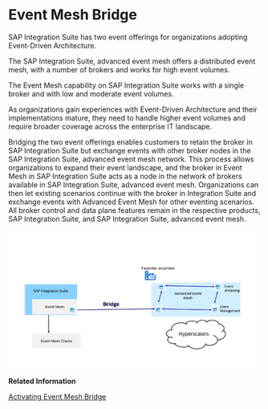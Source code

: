 <!-- loio936057f6f3524f8a9136f82252af844f -->

# Event Mesh Bridge

SAP Integration Suite has two event offerings for organizations adopting Event-Driven Architecture.

The SAP Integration Suite, advanced event mesh offers a distributed event mesh, with a number of brokers and works for high event volumes.

The Event Mesh capability on SAP Integration Suite works with a single broker and with low and moderate event volumes.

As organizations gain experiences with Event-Driven Architecture and their implementations mature, they need to handle higher event volumes and require broader coverage across the enterprise IT landscape.

Bridging the two event offerings enables customers to retain the broker in SAP Integration Suite but exchange events with other broker nodes in the SAP Integration Suite, advanced event mesh network. This process allows organizations to expand their event landscape, and the broker in Event Mesh in SAP Integration Suite acts as a node in the network of brokers available in SAP Integration Suite, advanced event mesh. Organizations can then let existing scenarios continue with the broker in Integration Suite and exchange events with Advanced Event Mesh for other eventing scenarios. All broker control and data plane features remain in the respective products, SAP Integration Suite, and SAP Integration Suite, advanced event mesh.

![](images/EMBridge_57fe373.png)

**Related Information**  


[Activating Event Mesh Bridge](activating-event-mesh-bridge-3e814ae.md "Activating the Event Mesh bridge to allow flow of events between Event Mesh capability on SAP Integration Suite to SAP Integration Suite, advanced event mesh.")

